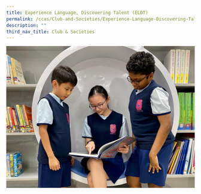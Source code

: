```yaml
---
title: Experience Language, Discovering Talent (ELDT)
permalink: /ccas/Club-and-Societies/Experience-Language-Discovering-Talent-ELDT
description: ""
third_nav_title: Club & Societies
---
```

![](/images/eldt.jpeg)